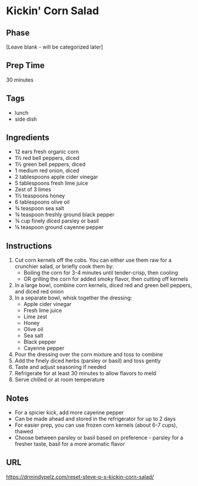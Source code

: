 # Kickin' Corn Salad

## Phase
[Leave blank - will be categorized later]

## Prep Time
30 minutes

## Tags
- lunch
- side dish

## Ingredients
- 12 ears fresh organic corn
- 1½ red bell peppers, diced
- 1½ green bell peppers, diced
- 1 medium red onion, diced
- 2 tablespoons apple cider vinegar
- 5 tablespoons fresh lime juice
- Zest of 3 limes
- 1½ teaspoons honey
- 6 tablespoons olive oil
- ¾ teaspoon sea salt
- ¾ teaspoon freshly ground black pepper
- ¾ cup finely diced parsley or basil
- ⅛ teaspoon ground cayenne pepper

## Instructions
1. Cut corn kernels off the cobs. You can either use them raw for a crunchier salad, or briefly cook them by:
   - Boiling the corn for 3-4 minutes until tender-crisp, then cooling
   - OR grilling the corn for added smoky flavor, then cutting off kernels
2. In a large bowl, combine corn kernels, diced red and green bell peppers, and diced red onion
3. In a separate bowl, whisk together the dressing:
   - Apple cider vinegar
   - Fresh lime juice
   - Lime zest
   - Honey
   - Olive oil
   - Sea salt
   - Black pepper
   - Cayenne pepper
4. Pour the dressing over the corn mixture and toss to combine
5. Add the finely diced herbs (parsley or basil) and toss gently
6. Taste and adjust seasoning if needed
7. Refrigerate for at least 30 minutes to allow flavors to meld
8. Serve chilled or at room temperature

## Notes
- For a spicier kick, add more cayenne pepper
- Can be made ahead and stored in the refrigerator for up to 2 days
- For easier prep, you can use frozen corn kernels (about 6-7 cups), thawed
- Choose between parsley or basil based on preference - parsley for a fresher taste, basil for a more aromatic flavor

## URL
https://drmindypelz.com/reset-steve-p-s-kickin-corn-salad/
